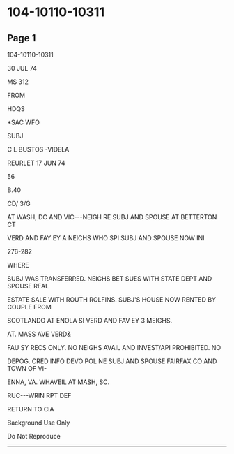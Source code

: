 # 104-10110-10311

## Page 1

104-10110-10311

30 JUL 74

MS 312

FROM

HDQS

*SAC WFO

SUBJ

C L BUSTOS -VIDELA

REURLET 17 JUN 74

56

B.40

CD/ 3/G

AT WASH, DC AND VIC---NEIGH RE SUBJ AND SPOUSE AT BETTERTON CT

VERD AND FAY EY A NEICHS WHO SPI SUBJ AND SPOUSE NOW INI

276-282

WHERE

SUBJ WAS TRANSFERRED. NEIGHS BET SUES WITH STATE DEPT AND SPOUSE REAL

ESTATE SALE WITH ROUTH ROLFINS. SUBJ'S HOUSE NOW RENTED BY COUPLE FROM

SCOTLANDO AT ENOLA SI VERD AND FAV EY 3 MEIGHS.

AT. MASS AVE VERD&

FAU SY RECS ONLY. NO NEIGHS AVAIL AND INVEST/API PROHIBITED. NO

DEPOG. CRED INFO DEVO POL NE SUEJ AND SPOUSE FAIRFAX CO AND TOWN OF VI-

ENNA, VA. WHAVEIL AT MASH, SC.

RUC---WRIN RPT DEF

RETURN TO CIA

Background Use Only

Do Not Reproduce

---

